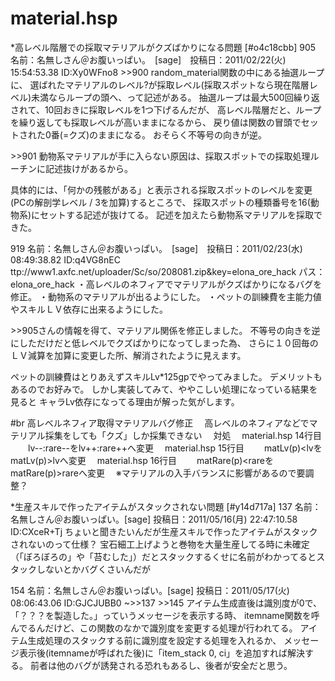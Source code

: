 # material.hsp


*高レベル階層での採取マテリアルがクズばかりになる問題 [#o4c18cbb]
905 名前：名無しさん＠お腹いっぱい。　[sage]　投稿日：2011/02/22(火) 15:54:53.38 ID:Xy0WFno8
&gt;&gt;900
random_material関数の中にある抽選ループに、
選ばれたマテリアルのレベル?が採取レベル(採取スポットなら現在階層レベル)未満ならループの頭へ、って記述がある。
抽選ループは最大500回繰り返されて、10回おきに採取レベルを1つ下げるんだが、
高レベル階層だと、ループを繰り返しても採取レベルが高いままになるから、
戻り値は関数の冒頭でセットされた0番(=クズ)のままになる。
おそらく不等号の向きが逆。


&gt;&gt;901
動物系マテリアルが手に入らない原因は、採取スポットでの採取処理ルーチンに記述抜けがあるから。

具体的には、「何かの残骸がある」と表示される採取スポットのレベルを変更(PCの解剖学レベル / 3を加算)するところで、
採取スポットの種類番号を16(動物系)にセットする記述が抜けてる。
記述を加えたら動物系マテリアルを採取できた。

919 名前：名無しさん＠お腹いっぱい。　[sage]　投稿日：2011/02/23(水) 08:49:38.82 ID:q4VG8nEC
ttp://www1.axfc.net/uploader/Sc/so/208081.zip&key=elona_ore_hack
パス：elona_ore_hack
・高レベルのネフィアでマテリアルがクズばかりになるバグを修正。
・動物系のマテリアルが出るようにした。
・ペットの訓練費を主能力値やスキルＬＶ依存に出来るようにした。

&gt;&gt;905さんの情報を得て、マテリアル関係を修正しました。
不等号の向きを逆にしただけだと低レベルでクズばかりになってしまった為、
さらに１０回毎のＬＶ減算を加算に変更した所、解消されたように見えます。

ペットの訓練費はとりあえずスキルLv*125gpでやってみました。
デメリットもあるのでお好みで。
しかし実装してみて、ややこしい処理になっている結果を見ると
キャラLv依存になってる理由が解った気がします。

#br
高レベルネフィア取得マテリアルバグ修正
　高レベルのネフィアなどでマテリアル採集をしても「クズ」しか採集できない
　対処
　material.hsp 14行目
　　lv--:rare--をlv++:rare++へ変更
　material.hsp 15行目
　　matLv(p)<lvをmatLv(p)>lvへ変更
　material.hsp 16行目
　　matRare(p)<rareをmatRare(p)>rareへ変更
　※マテリアルの入手バランスに影響があるので要調整？


*生産スキルで作ったアイテムがスタックされない問題 [#y14d717a]
137 名前：名無しさん＠お腹いっぱい。[sage] 投稿日：2011/05/16(月) 22:47:10.58 ID:CXceR+Tj
ちょいと聞きたいんだが生産スキルで作ったアイテムがスタックされないのって仕様？
宝石細工上げようと巻物を大量生産してる時に未確定（「ぼろぼろの」や「苔むした」）だとスタックするくせに名前がわかってるとスタックしないとかバグくさいんだが

154 名前：名無しさん＠お腹いっぱい。[sage] 投稿日：2011/05/17(火) 08:06:43.06 ID:GJCJUBB0
~>>137 >>145
アイテム生成直後は識別度が0で、
「？？？を製造した。」っていうメッセージを表示する時、
itemname関数を呼んでるんだけど、この関数のなかで識別度を変更する処理が行われてる。
アイテム生成処理のスタックする前に識別度を設定する処理を入れるか、
メッセージ表示後(itemnameが呼ばれた後)に「item_stack 0, ci」を追加すれば解決する。
前者は他のバグが誘発される恐れもあるし、後者が安全だと思う。

